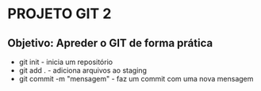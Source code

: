 # PROJETO GIT 2

## Objetivo: Apreder o GIT de forma prática
* git init - inicia um repositório
* git add . - adiciona arquivos ao staging
* git commit -m "mensagem" - faz um commit com uma nova mensagem 